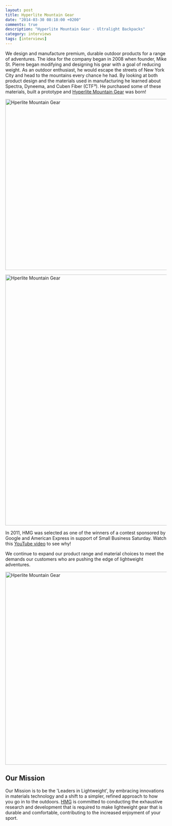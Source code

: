 ```yaml
---
layout: post
title: Hyperlite Mountain Gear
date: "2014-03-30 08:18:00 +0200"
comments: true
description: "Hyperlite Mountain Gear - Ultralight Backpacks"
category: interviews
tags: [interviews]
---
```



We design and manufacture premium, durable outdoor products for a range of adventures. The idea for the company began in 2008 when founder, Mike St. Pierre began modifying and designing his gear with a goal of reducing weight. As an outdoor enthusiast, he would escape the streets of New York City and head to the mountains every chance he had. By looking at both product design and the materials used in manufacturing he learned about Spectra, Dyneema, and Cuben Fiber (CTF³). He purchased some of these materials, built a prototype and <a href="http://www.hyperlitemountaingear.com" target="_blank">Hyperlite Mountain Gear</a> was born!

<a href="https://www.flickr.com/photos/90204224@N07/13443837544"><img src="https://farm8.staticflickr.com/7050/13443837544_874a4b8c07_c.jpg" width="800" height="532" alt="Hperlite Mountain Gear"></a>

<a href="https://www.flickr.com/photos/90204224@N07/13443467145"><img src="https://farm3.staticflickr.com/2888/13443467145_141b916289_c.jpg" width="800" height="780" alt="Hperlite Mountain Gear"></a></center>

In 2011, HMG was selected as one of the winners of a contest sponsored by Google and American Express in support of Small Business Saturday. Watch this <a href="https://www.youtube.com/watch?v=7BUKUtD9omM&feature=player_embedded" target="_blank">YouTube video</a> to see why!

We continue to expand our product range and material choices to meet the demands our customers who are pushing the edge of lightweight adventures.

<a href="https://www.flickr.com/photos/90204224@N07/13443578193"><img src="https://farm6.staticflickr.com/5052/13443578193_581014bb72_c.jpg" width="800" height="600" alt="Hperlite Mountain Gear"></a>

## Our Mission
Our Mission is to be the 'Leaders in Lightweight', by embracing innovations in materials technology and a shift to a simpler, refined approach to how you go in to the outdoors.  <a href="http://www.hyperlitemountaingear.com" target="_blank">HMG</a> is committed to conducting the exhaustive research and development that is required to make lightweight gear that is durable and comfortable, contributing to the increased enjoyment of your sport.
